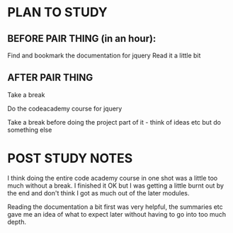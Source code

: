 # PLAN TO STUDY

## BEFORE PAIR THING (in an hour):

Find and bookmark the documentation for jquery
Read it a little bit

## AFTER PAIR THING

Take a break

Do the codeacademy course for jquery

Take a break before doing the project part of it - think of ideas etc but do something else

# POST STUDY NOTES

I think doing the entire code academy course in one shot was a little too much without a break.  I finished it OK but I was getting a little burnt out by the end and don't think I got as much out of the later modules.

Reading the documentation a bit first was very helpful, the summaries etc gave me an idea of what to expect later without having to go into too much depth.